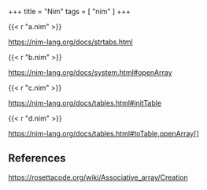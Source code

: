 +++
title = "Nim"
tags = [ "nim" ]
+++

{{< r "a.nim" >}}

<https://nim-lang.org/docs/strtabs.html>

{{< r "b.nim" >}}

<https://nim-lang.org/docs/system.html#openArray>

{{< r "c.nim" >}}

<https://nim-lang.org/docs/tables.html#initTable>

{{< r "d.nim" >}}

<https://nim-lang.org/docs/tables.html#toTable,openArray[]>

## References

<https://rosettacode.org/wiki/Associative_array/Creation>
